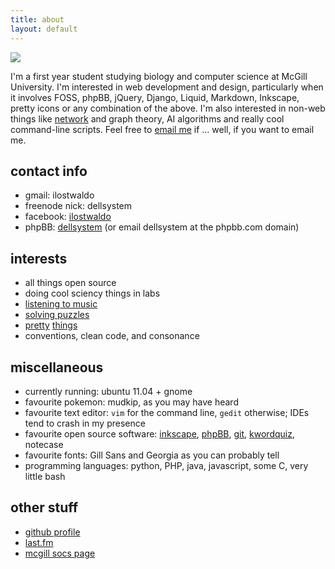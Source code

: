 ```yaml
---
title: about
layout: default
---
```


<img src="http://gravatar.com/avatar/0826c9e6449c9a08230ac6d40a3cde4d" class="leftfloat" />

I'm a first year student studying biology and computer science at McGill University. I'm interested in web development and design, particularly when it involves FOSS, phpBB, jQuery, Django, Liquid, Markdown, Inkscape, pretty icons or any combination of the above. I'm also interested in non-web things like [network](/posts/modularity) and graph theory, AI algorithms and really cool command-line scripts. Feel free to [email me](#contact_info) if ... well, if you want to email me.

contact info
------------

*	gmail: ilostwaldo
*	freenode nick: dellsystem
*	facebook: [ilostwaldo](http://www.facebook.com/ilostwaldo)
*	phpBB: [dellsystem](http://www.phpbb.com/community/ucp.php?i=pm&mode=compose&u=178433) (or email dellsystem at the phpbb.com domain)

interests
---------

*	all things open source
*	doing cool sciency things in labs
*	[listening to music][last.fm]
*	[solving puzzles](http://www.projecteuler.net)
*	[pretty](http://www.mathjax.org) [things](http://www.vladstudio.com/)
*	conventions, clean code, and consonance

miscellaneous
-------------

*	currently running: ubuntu 11.04 + gnome
*	favourite pokemon: mudkip, as you may have heard
*	favourite text editor: `vim` for the command line, `gedit` otherwise; IDEs tend to crash in my presence
*	favourite open source software: [inkscape](http://www.inkscape.org), [phpBB](http://www.phpbb.com), [git](http://www.git-scm.com), [kwordquiz](http://edu.kde.org/kwordquiz/), notecase
*	favourite fonts: Gill Sans and Georgia as you can probably tell
*	programming languages: python, PHP, java, javascript, some C, very little bash

other stuff
-----------

*	[github profile](https://www.github.com/dellsystem)
*	[last.fm][last.fm]
*	[mcgill socs page](http://cs.mcgill.ca/~wliu65)

[last.fm]: http://www.last.fm/user/dellsystem
